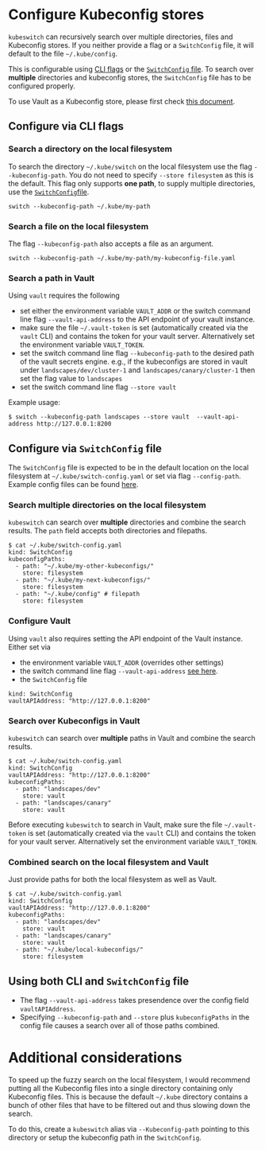 # Configure Kubeconfig stores

`kubeswitch` can recursively search over multiple directories, files and Kubeconfig stores.
If you neither provide a flag or a `SwitchConfig` file, it will default to the file `~/.kube/config`.

This is configurable using [CLI flags](#configure-via-cli-flags)
or the [`SwitchConfig` file](#configure-via-switchconfig-file).
To search over **multiple** directories and kubeconfig stores,
the `SwitchConfig` file has to be configured properly.

To use Vault as a Kubeconfig store, please first check [this document](setup_vault.md).

## Configure via CLI flags

### Search a directory on the local filesystem

To search the directory `~/.kube/switch` on the local filesystem  use the flag `--kubeconfig-path`.
You do not need to specify  `--store filesystem` as this is the default.
This flag only supports **one path**, to supply multiple directories, use the [`SwitchConfig`file](#configure-via-switchconfig-file).

```
switch --kubeconfig-path ~/.kube/my-path
```

### Search a file on the local filesystem

The flag `--kubeconfig-path` also accepts a file as an argument.

```
switch --kubeconfig-path ~/.kube/my-path/my-kubeconfig-file.yaml
```

### Search a path in Vault

Using `vault` requires the following
- set either the environment variable `VAULT_ADDR` or the switch command line flag `--vault-api-address` to the API endpoint of your vault instance.
- make sure the file `~/.vault-token` is set (automatically created via the `vault` CLI) and contains the token for your vault server.
  Alternatively set the environment variable `VAULT_TOKEN`.
- set the switch command line flag `--kubeconfig-path` to the desired path of the vault secrets engine.
  e.g., if the kubeconfigs are stored in vault under `landscapes/dev/cluster-1` and `landscapes/canary/cluster-1`
  then set the flag value to `landscapes`
- set the switch command line flag `--store vault`

Example usage:

```
$ switch --kubeconfig-path landscapes --store vault  --vault-api-address http://127.0.0.1:8200
```

## Configure via `SwitchConfig` file

The `SwitchConfig` file is expected to be in the default location
on the local filesystem at `~/.kube/switch-config.yaml` or set via flag `--config-path`.
Example config files can be found [here](../resources/demo-config-files).

### Search multiple directories on the local filesystem

`kubeswitch` can search over **multiple** directories and combine the search results.
The `path` field accepts both directories and filepaths.

```
$ cat ~/.kube/switch-config.yaml
kind: SwitchConfig
kubeconfigPaths:
  - path: "~/.kube/my-other-kubeconfigs/"
    store: filesystem
  - path: "~/.kube/my-next-kubeconfigs/"
    store: filesystem
  - path: "~/.kube/config" # filepath
    store: filesystem
```

### Configure Vault

Using `vault` also requires setting the API endpoint of the Vault instance.
Either set via
- the environment variable `VAULT_ADDR` (overrides other settings)
- the switch command line flag `--vault-api-address` [see here](#search-a-path-in-vault).
- the `SwitchConfig` file

```
kind: SwitchConfig
vaultAPIAddress: "http://127.0.0.1:8200"
```

### Search over Kubeconfigs in Vault

`kubeswitch` can search over **multiple** paths in Vault and combine the search results.

```
$ cat ~/.kube/switch-config.yaml
kind: SwitchConfig
vaultAPIAddress: "http://127.0.0.1:8200"
kubeconfigPaths:
  - path: "landscapes/dev"
    store: vault
  - path: "landscapes/canary"
    store: vault
```

Before executing `kubeswitch` to search in Vault, make sure the file `~/.vault-token` is set (automatically created via the `vault` CLI)
and contains the token for your vault server.
Alternatively set the environment variable `VAULT_TOKEN`.

### Combined search on the local filesystem and Vault

Just provide paths for both the local filesystem as well as Vault.

```
$ cat ~/.kube/switch-config.yaml
kind: SwitchConfig
vaultAPIAddress: "http://127.0.0.1:8200"
kubeconfigPaths:
  - path: "landscapes/dev"
    store: vault
  - path: "landscapes/canary"
    store: vault
  - path: "~/.kube/local-kubeconfigs/"
    store: filesystem
```

## Using both CLI and `SwitchConfig` file

- The flag `--vault-api-address` takes presendence over the config field `vaultAPIAddress`.
- Specifying `--kubeconfig-path` and `--store` plus `kubeconfigPaths` in the config file
  causes a search over all of those paths combined.

# Additional considerations

To speed up the fuzzy search on the local filesystem,
I would recommend putting all the Kubeconfig files into a single directory containing only Kubeconfig files.
This is because the default `~/.kube` directory contains a bunch of other files
that have to be filtered out and thus slowing down the search.

To do this, create a `kubeswitch` alias via `--Kubeconfig-path` pointing
to this directory or setup the kubeconfig path in the `SwitchConfig`.

